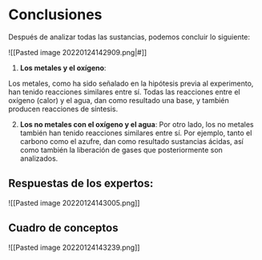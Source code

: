 # Conclusiones

Después de analizar todas las sustancias, podemos concluir lo siguiente:

![[Pasted image 20220124142909.png|#]]

1. **Los metales y el oxígeno**:

Los metales, como ha sido señalado en la hipótesis previa al experimento, han tenido reacciones similares entre sí.
Todas las reacciones entre el oxígeno (calor) y el agua, dan como resultado una base, y también producen reacciones de síntesis.

2. **Los no metales con el oxígeno y el agua**:
Por otro lado, los no metales también han tenido reacciones similares entre sí. Por ejemplo, tanto el carbono como el azufre, dan como resultado sustancias ácidas, así como también la liberación de gases que posteriormente son analizados.

## Respuestas de los expertos:

![[Pasted image 20220124143005.png]]

## Cuadro de conceptos

![[Pasted image 20220124143239.png]]